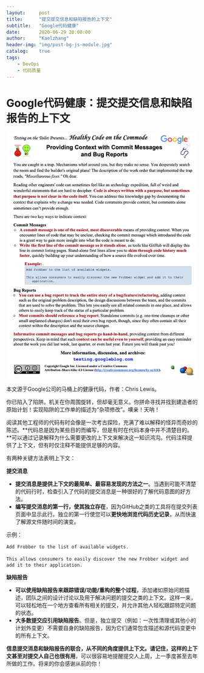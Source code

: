 ```yaml
---
layout:     post
title:      "提交提交信息和缺陷报告的上下文"
subtitle:   "Google代码健康"
date:       2020-06-29 20:00:00
author:     "Kaelzhang"
header-img: "img/post-bg-js-module.jpg"
catalog:    true
tags:
    - DevOps
    - 代码质量
---
```


# Google代码健康：提交提交信息和缺陷报告的上下文

![](/img/in-post/Google/ch3.png)

本文源于Google公司的马桶上的健康代码，作者：Chris Lewis。

你已陷入了陷阱。机关在你周围旋转，但却毫无意义。你拼命寻找并找到建造者的原始计划！实现陷阱的工作单的描述为“杂项修改”。噢亲！天呐！

阅读其他工程师的代码有时会像是一次考古探险，充满了难以解释的怪异而奇妙的陈述。**代码总是因为某些目的而编写，但是有时在代码本身中并不清楚目的。**可以通过记录解释为什么需要更改的上下文来解决这一知识鸿沟。代码注释提供了上下文，但有时仅注释不能提供足够的内容。 

有两种关键方法表明上下文：

**提交消息**

* **提交消息是提供上下文的最简单、最容易发现的方法之一**。当遇到可能不清楚的代码行时，检查引入了代码的提交消息是一种很好的了解代码意图的好方法。 
* **编写提交消息的第一行，使其独立存在**，因为GitHub之类的工具将在提交列表页面中显示此行。独立的第一行使您可以**更快地浏览代码历史记录**，从而快速了解源文件随时间的演变。
 
 示例：  


```
Add Frobber to the list of available widgets.

This allows consumers to easily discover the new Frobber widget and
add it to their application.
```

**缺陷报告**

* **可以使用缺陷报告来跟踪错误/功能/重构的整个过程**，添加诸如原始问题描述，团队之间的设计讨论以及用于解决问题的提交之类的上下文。这样一来，可以轻松地在一个地方查看所有相关的提交，并允许其他人轻松跟踪特定问题的状态。
* **大多数提交应引用缺陷报告**。但是，独立提交（例如：一次性清理或其他小的计划外变更）不需要自身的缺陷报告，因为它们通常包含描述和源代码变更中的所有上下文。

**信息提交消息和缺陷报告的联合，从不同的角度提供上下文。**请记住，这样的上下文甚至**对提交人自己也很有用**，可以很容易地提醒提交人上周，上一季度甚至去年所做的工作。将来的你会感谢从前的你！  


